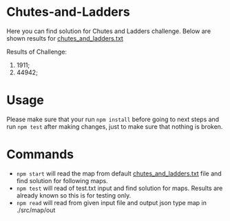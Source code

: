 # Chutes-and-Ladders

Here you can find solution for Chutes and Ladders challenge.
Below are shown results for [chutes_and_ladders.txt](https://gist.githubusercontent.com/zconnelly/a570fd44a9984ea7fa5f9a58e6a29181/raw/773fd5df2f893bd14c0662bba9dc39ba2018805a/chutes_and_ladders.txt)


Results of Challenge:

1. 1911;
2. 44942;

# Usage

Please make sure that your run `npm install` before going to next steps
and run `npm test` after making changes, just to make sure that nothing is broken.

# Commands

* `npm start` will read the map from default [chutes_and_ladders.txt](https://gist.githubusercontent.com/zconnelly/a570fd44a9984ea7fa5f9a58e6a29181/raw/773fd5df2f893bd14c0662bba9dc39ba2018805a/chutes_and_ladders.txt) file and find solution for following maps.
* `npm test` will read of test.txt input and find solution for maps. Results are already known so this is for testing only.
* `npm read` will read from given input file and output json type map in ./src/map/out



